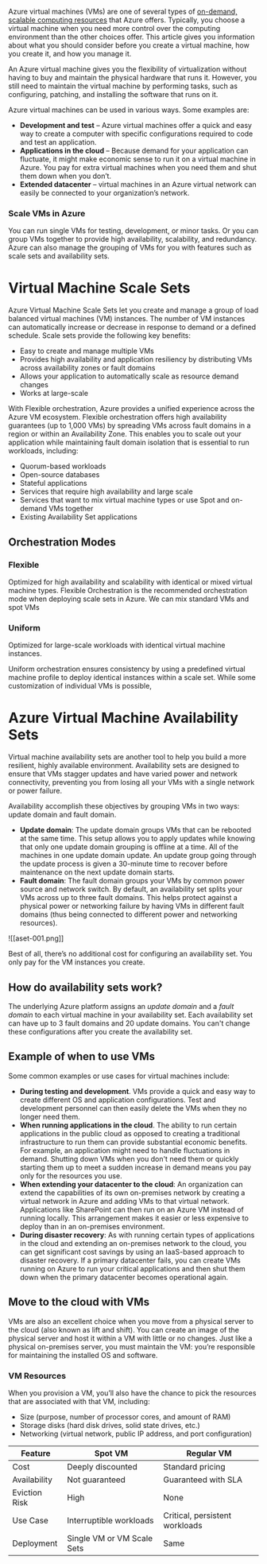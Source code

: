 Azure virtual machines (VMs) are one of several types of [on-demand, scalable computing resources](https://learn.microsoft.com/en-us/azure/architecture/guide/technology-choices/compute-decision-tree) that Azure offers. Typically, you choose a virtual machine when you need more control over the computing environment than the other choices offer. This article gives you information about what you should consider before you create a virtual machine, how you create it, and how you manage it.

An Azure virtual machine gives you the flexibility of virtualization without having to buy and maintain the physical hardware that runs it. However, you still need to maintain the virtual machine by performing tasks, such as configuring, patching, and installing the software that runs on it.

Azure virtual machines can be used in various ways. Some examples are:

- **Development and test** – Azure virtual machines offer a quick and easy way to create a computer with specific configurations required to code and test an application.
- **Applications in the cloud** – Because demand for your application can fluctuate, it might make economic sense to run it on a virtual machine in Azure. You pay for extra virtual machines when you need them and shut them down when you don’t.
- **Extended datacenter** – virtual machines in an Azure virtual network can easily be connected to your organization’s network.

### Scale VMs in Azure

You can run single VMs for testing, development, or minor tasks. Or you can group VMs together to provide high availability, scalability, and redundancy. Azure can also manage the grouping of VMs for you with features such as scale sets and availability sets.

# Virtual Machine Scale Sets

Azure Virtual Machine Scale Sets let you create and manage a group of load balanced virtual machines (VM) instances. The number of VM instances can automatically increase or decrease in response to demand or a defined schedule. Scale sets provide the following key benefits:

- Easy to create and manage multiple VMs
- Provides high availability and application resiliency by distributing VMs across availability zones or fault domains
- Allows your application to automatically scale as resource demand changes
- Works at large-scale

With Flexible orchestration, Azure provides a unified experience across the Azure VM ecosystem. Flexible orchestration offers high availability guarantees (up to 1,000 VMs) by spreading VMs across fault domains in a region or within an Availability Zone. This enables you to scale out your application while maintaining fault domain isolation that is essential to run workloads, including:

- Quorum-based workloads
- Open-source databases
- Stateful applications
- Services that require high availability and large scale
- Services that want to mix virtual machine types or use Spot and on-demand VMs together
- Existing Availability Set applications

## Orchestration Modes

### Flexible

Optimized for high availability and scalability with identical or mixed virtual machine types. Flexible Orchestration is the recommended orchestration mode when deploying scale sets in Azure. We can mix standard VMs and spot VMs

### Uniform

Optimized for large-scale workloads with identical virtual machine instances.

Uniform orchestration ensures consistency by using a predefined virtual machine profile to deploy identical instances within a scale set. While some customization of individual VMs is possible,

# Azure Virtual Machine Availability Sets

Virtual machine availability sets are another tool to help you build a more resilient, highly available environment. Availability sets are designed to ensure that VMs stagger updates and have varied power and network connectivity, preventing you from losing all your VMs with a single network or power failure.

Availability accomplish these objectives by grouping VMs in two ways: update domain and fault domain.

- **Update domain**: The update domain groups VMs that can be rebooted at the same time. This setup allows you to apply updates while knowing that only one update domain grouping is offline at a time. All of the machines in one update domain update. An update group going through the update process is given a 30-minute time to recover before maintenance on the next update domain starts.
- **Fault domain**: The fault domain groups your VMs by common power source and network switch. By default, an availability set splits your VMs across up to three fault domains. This helps protect against a physical power or networking failure by having VMs in different fault domains (thus being connected to different power and networking resources).

![[aset-001.png]]

Best of all, there’s no additional cost for configuring an availability set. You only pay for the VM instances you create.

## How do availability sets work?

The underlying Azure platform assigns an _update domain_ and a _fault domain_ to each virtual machine in your availability set. Each availability set can have up to 3 fault domains and 20 update domains. You can't change these configurations after you create the availability set.

## Example of when to use VMs

Some common examples or use cases for virtual machines include:

- **During testing and development**. VMs provide a quick and easy way to create different OS and application configurations. Test and development personnel can then easily delete the VMs when they no longer need them.
- **When running applications in the cloud**. The ability to run certain applications in the public cloud as opposed to creating a traditional infrastructure to run them can provide substantial economic benefits. For example, an application might need to handle fluctuations in demand. Shutting down VMs when you don't need them or quickly starting them up to meet a sudden increase in demand means you pay only for the resources you use.
- **When extending your datacenter to the cloud**: An organization can extend the capabilities of its own on-premises network by creating a virtual network in Azure and adding VMs to that virtual network. Applications like SharePoint can then run on an Azure VM instead of running locally. This arrangement makes it easier or less expensive to deploy than in an on-premises environment.
- **During disaster recovery**: As with running certain types of applications in the cloud and extending an on-premises network to the cloud, you can get significant cost savings by using an IaaS-based approach to disaster recovery. If a primary datacenter fails, you can create VMs running on Azure to run your critical applications and then shut them down when the primary datacenter becomes operational again.
## Move to the cloud with VMs

VMs are also an excellent choice when you move from a physical server to the cloud (also known as lift and shift). You can create an image of the physical server and host it within a VM with little or no changes. Just like a physical on-premises server, you must maintain the VM: you’re responsible for maintaining the installed OS and software.

### VM Resources

When you provision a VM, you’ll also have the chance to pick the resources that are associated with that VM, including:

- Size (purpose, number of processor cores, and amount of RAM)
- Storage disks (hard disk drives, solid state drives, etc.)
- Networking (virtual network, public IP address, and port configuration)


| Feature       | Spot VM                    | Regular VM                     |
| ------------- | -------------------------- | ------------------------------ |
| Cost          | Deeply discounted          | Standard pricing               |
| Availability  | Not guaranteed             | Guaranteed with SLA            |
| Eviction Risk | High                       | None                           |
| Use Case      | Interruptible workloads    | Critical, persistent workloads |
| Deployment    | Single VM or VM Scale Sets | Same                           |
